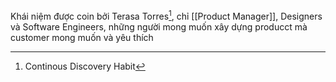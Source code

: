 Khái niệm được coin bởi Terasa Torres[^1], chỉ [[Product Manager]], Designers và Software Engineers, những người mong muốn xây dựng producct mà customer mong muốn và yêu thích

[^1]: Continous Discovery Habit